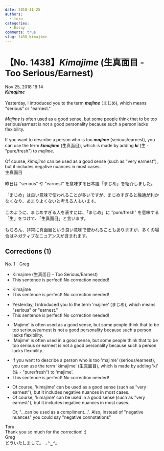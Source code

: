 ```yaml
---
date: 2018-11-25
authors:
  - toru
categories:
  - Essay
comments: true
slug: 1438_kimajime
---
```


# 【No. 1438】<strong><em>Kimajime</strong></em> (生真面目 - Too Serious/Earnest)
<div class="date">Nov 25, 2018 18:14</div>
<div id="post"><div id="body_show_ori">
<strong><em>Kimajime</strong></em><br/><br/>Yesterday, I introduced you to the term <strong><em>majime</em></strong> (まじめ), which means "serious" or "earnest."<br/><br/><em>Majime</em> is often used as a good sense, but some people think that to be too serious/earnest is not a good personality because such a person lacks flexibility.<br/><br/>If you want to describe a person who is too <strong><em>majime</em></strong> (serious/earnest), you can use the term <strong><em>kimajime</em></strong> (生真面目), which is made by adding <strong><em>ki</em></strong> (生 - "pure/fresh") to <em>majime</em>.<br/><br/>Of course, <em>kimajime</em> can be used as a good sense (such as "very earnest"), but it includes negative nuances in most cases.
</div></div>

<!-- more -->

<div id="post_ja"><div id="body_show_mo">
生真面目<br/><br/>昨日は "serious" や "earnest" を意味する日本語「まじめ」を紹介しました。<br/><br/>「まじめ」は良い意味で使われることが多いですが、まじめすぎると融通が利かなくなり、あまりよくないと考える人もいます。<br/><br/>このように、まじめすぎる人を表すには、「まじめ」に "pure/fresh" を意味する「生」をつけて、「生真面目」と言います。<br/><br/>もちろん、非常に真面目という良い意味で使われることもありますが、多くの場合はネガティブなニュアンスが含まれます。
</div></div>

## Corrections (1)
<div id="block"><div class="first_name"> No. 1　<span class="just_name">Greg</span></div><div id="block2">
<ul class="correction_field">
<li class="incorrect">Kimajime (生真面目 - Too Serious/Earnest)</li>
<li class="corrected perfect">This sentence is perfect! No correction needed!</li>
</ul>
<ul class="correction_field">
<li class="incorrect">Kimajime</li>
<li class="corrected perfect">This sentence is perfect! No correction needed!</li>
</ul>
<ul class="correction_field">
<li class="incorrect">Yesterday, I introduced you to the term 'majime' (まじめ), which means "serious" or "earnest."</li>
<li class="corrected perfect">This sentence is perfect! No correction needed!</li>
</ul>
<ul class="correction_field">
<li class="incorrect">'Majime' is often used as a good sense, but some people think that to be too serious/earnest is not a good personality because such a person lacks flexibility.</li>
<li class="corrected correct">
'Majime' is often used <span class="f_blue">in</span> a good sense, but some people think that to be too serious or earnest is not <span class="sline">a</span> good <span class="sline">personality</span> because such a person lacks flexibility.
</li>
</ul>
<ul class="correction_field">
<li class="incorrect">If you want to describe a person who is too 'majime' (serious/earnest), you can use the term 'kimajime' (生真面目), which is made by adding 'ki' (生 - "pure/fresh") to 'majime'.</li>
<li class="corrected perfect">This sentence is perfect! No correction needed!</li>
</ul>
<ul class="correction_field">
<li class="incorrect">Of course, 'kimajime' can be used as a good sense (such as "very earnest"), but it includes negative nuances in most cases.</li>
<li class="corrected correct">
Of course, 'kimajime' can be used <span class="f_blue">in</span> a good sense (such as "very earnest"), but it includes negative nuances in most cases.
<p class="correction_comment">Or, "...can be used as a compliment...".  Also, instead of "negative nuances" you could say "negative connotations"</p>
</li>
</ul>
</div><div class="name"><span class="just_name">Toru</span><br>
Thank you so much for the correction! :)
</div>
<div class="name"><span class="just_name">Greg</span><br>
どういたしまして。　｡^‿^｡
</div>
</div>
